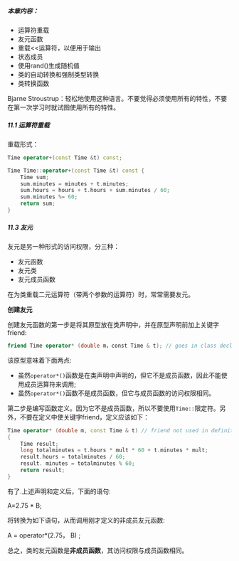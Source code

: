 ##### 本章内容：

- 运算符重载
- 友元函数
- 重载<<运算符，以便用于输出
- 状态成员
- 使用rand()生成随机值
- 类的自动转换和强制类型转换
- 类转换函数

Bjarne Stroustrup：轻松地使用这种语言。不要觉得必须使用所有的特性，不要在第一次学习时就试图使用所有的特性。



##### 11.1 运算符重载

重载形式：

```c++
Time operator+(const Time &t) const;

Time Time::operator+(const Time &t) const {
    Time sum;
    sum.minutes = minutes + t.minutes;
    sum.hours = hours + t.hours + sum.minutes / 60;
    sum.minutes %= 60;
    return sum;
}
```





##### 11.3 友元

友元是另一种形式的访问权限，分三种：

- 友元函数
- 友元类
- 友元成员函数

在为类重载二元运算符（带两个参数的运算符）时，常常需要友元。

**创建友元**

创建友元函数的第一步是将其原型放在类声明中，并在原型声明前加上关键字friend:

```c++
friend Time operator* (double m，const Time & t); // goes in class declaration
```


该原型意味着下面两点:

- 虽然`operator*()`函数是在类声明中声明的，但它不是成员函数，因此不能使用成员运算符来调用;
- 虽然`operator*()`函数不是成员函数，但它与成员函数的访问权限相同。

第二步是编写函数定义。因为它不是成员函数，所以不要使用`Time::`限定符。另外，不要在定义中使关键字friend，定义应该如下：

```c++
Time operator* (double m, const Time & t) // friend not used in definition
{
    Time result;
	long totalminutes = t.hours * mult * 60 + t.minutes * mult;
	result.hours = totalminutes / 60;
	result. minutes = totalminutes % 60;
	return result;
}
```

有了.上述声明和定义后，下面的语句:

A=2.75 * B;

将转换为如下语句，从而调用刚才定义的非成员友元函数:

A = operator*(2.75， B) ;

总之，类的友元函数是**非成员函数**，其访问权限与成员函数相同。

